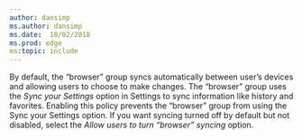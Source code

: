 ```yaml
---
author: dansimp
ms.author: dansimp
ms.date:  10/02/2018
ms.prod: edge
ms:topic: include
---
```


By default, the “browser” group syncs automatically between user’s devices and allowing users to choose to make changes.  The “browser” group uses the _Sync your Settings_ option in Settings to sync information like history and favorites. Enabling this policy prevents the “browser” group from using the Sync your Settings option.  If you want syncing turned off by default but not disabled, select the _Allow users to turn “browser” syncing_ option.
